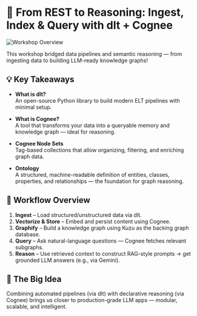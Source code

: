 # 🧠 From REST to Reasoning: Ingest, Index & Query with dlt + Cognee

![Workshop Overview](llm-playground/images/dlt-workshop.png)

This workshop bridged data pipelines and semantic reasoning — from ingesting data to building LLM-ready knowledge graphs!

## 💡 Key Takeaways

- **What is dlt?**  
  An open-source Python library to build modern ELT pipelines with minimal setup.

- **What is Cognee?**  
  A tool that transforms your data into a queryable memory and knowledge graph — ideal for reasoning.

- **Cognee Node Sets**  
  Tag-based collections that allow organizing, filtering, and enriching graph data.

- **Ontology**  
  A structured, machine-readable definition of entities, classes, properties, and relationships — the foundation for graph reasoning.

## 🔁 Workflow Overview

1. **Ingest** – Load structured/unstructured data via dlt.  
2. **Vectorize & Store** – Embed and persist content using Cognee.  
3. **Graphify** – Build a knowledge graph using Kuzu as the backing graph database.  
4. **Query** – Ask natural-language questions — Cognee fetches relevant subgraphs.  
5. **Reason** – Use retrieved context to construct RAG-style prompts → get grounded LLM answers (e.g., via Gemini).

## 🧪 The Big Idea

Combining automated pipelines (via dlt) with declarative reasoning (via Cognee) brings us closer to production-grade LLM apps — modular, scalable, and intelligent.

